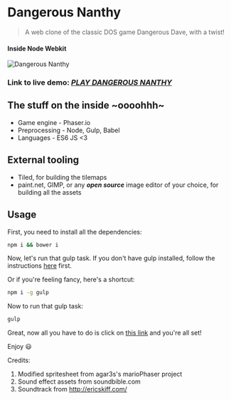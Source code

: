 # Dangerous Nanthy
>A web clone of the classic DOS game Dangerous Dave, with a twist!
#### Inside Node Webkit
![Dangerous Nanthy](https://cloud.githubusercontent.com/assets/5303018/20740382/8e0d6d4a-b690-11e6-8951-d943acf4aafa.png)

### Link to live demo: [***PLAY DANGEROUS NANTHY***](https://dangerous-nanthy.herokuapp.com/package/)

## The stuff on the inside ~oooohhh~
* Game engine - Phaser.io
* Preprocessing - Node, Gulp, Babel
* Languages - ES6 JS <3

## External tooling
* Tiled, for building the tilemaps
* paint.net, GIMP, or any ***open source*** image editor of your choice, for building all the assets

## Usage

First, you need to install all the dependencies:

```sh
npm i && bower i
```


Now, let's run that gulp task. If you don't have gulp installed, follow the instructions [here](https://github.com/gulpjs/gulp/blob/master/docs/getting-started.md) first.

Or if you're feeling fancy, here's a shortcut:

```sh
npm i -g gulp
```

Now to run that gulp task:

```sh
gulp
```

Great, now all you have to do is click on [this link](http://localhost:5000/package) and you're all set!

Enjoy :smiley:

Credits:

1. Modified spritesheet from agar3s's marioPhaser project
2. Sound effect assets from soundbible.com
3. Soundtrack from http://ericskiff.com/
